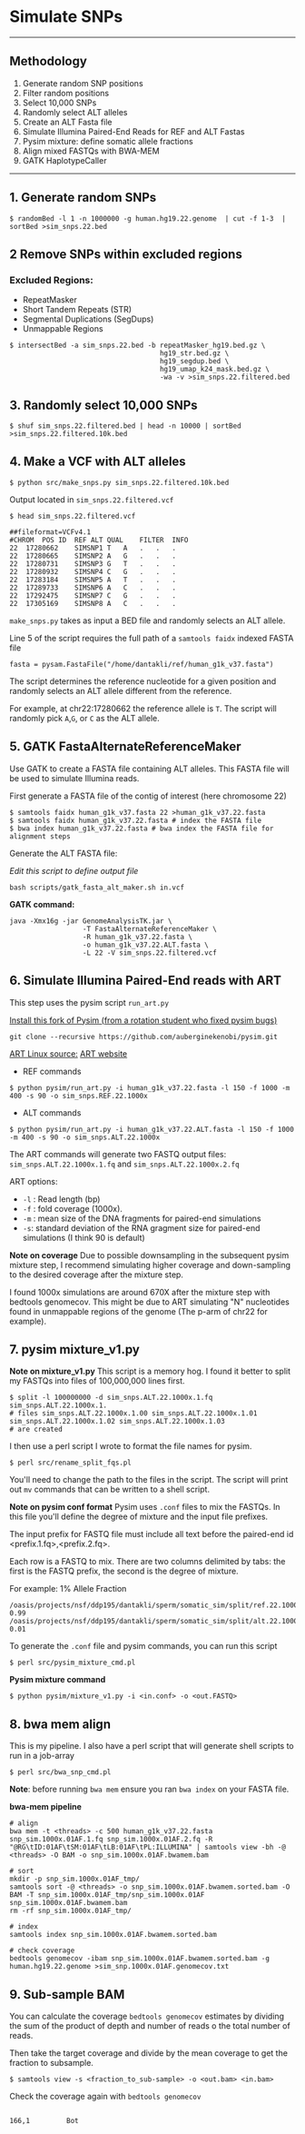 # Simulate SNPs

---

## Methodology
1. Generate random SNP positions
2. Filter random positions
3. Select 10,000 SNPs
4. Randomly select ALT alleles
5. Create an ALT Fasta file
6. Simulate Illumina Paired-End Reads for REF and ALT Fastas
7. Pysim mixture: define somatic allele fractions
8. Align mixed FASTQs with BWA-MEM 
9. GATK HaplotypeCaller

---


## 1. Generate random SNPs

```
$ randomBed -l 1 -n 1000000 -g human.hg19.22.genome  | cut -f 1-3  | sortBed >sim_snps.22.bed
```

## 2 Remove SNPs within excluded regions

### Excluded Regions:

* RepeatMasker 
* Short Tandem Repeats (STR)
* Segmental Duplications (SegDups)
* Unmappable Regions

```
$ intersectBed -a sim_snps.22.bed -b repeatMasker_hg19.bed.gz \
                                     hg19_str.bed.gz \
                                     hg19_segdup.bed \
                                     hg19_umap_k24_mask.bed.gz \
                                     -wa -v >sim_snps.22.filtered.bed
```

## 3. Randomly select 10,000 SNPs

```
$ shuf sim_snps.22.filtered.bed | head -n 10000 | sortBed >sim_snps.22.filtered.10k.bed
```

## 4. Make a VCF with ALT alleles

```
$ python src/make_snps.py sim_snps.22.filtered.10k.bed
```

Output located in `sim_snps.22.filtered.vcf`

```
$ head sim_snps.22.filtered.vcf 

##fileformat=VCFv4.1
#CHROM	POS	ID	REF	ALT	QUAL	FILTER	INFO
22	17280662	SIMSNP1	T	A	.	.	.
22	17280665	SIMSNP2	A	G	.	.	.
22	17280731	SIMSNP3	G	T	.	.	.
22	17280932	SIMSNP4	C	G	.	.	.
22	17283184	SIMSNP5	A	T	.	.	.
22	17289733	SIMSNP6	A	C	.	.	.
22	17292475	SIMSNP7	C	G	.	.	.
22	17305169	SIMSNP8	A	C	.	.	.
```

`make_snps.py` takes as input a BED file and randomly selects an ALT allele. 

Line 5 of the script requires the full path of a `samtools faidx` indexed FASTA file 
```
fasta = pysam.FastaFile("/home/dantakli/ref/human_g1k_v37.fasta")
```
The script determines the reference nucleotide for a given position and randomly selects an ALT allele different from the reference. 

For example, at chr22:17280662 the reference allele is `T`. The script will randomly pick `A`,`G`, or `C` as the ALT allele.

## 5. GATK FastaAlternateReferenceMaker

Use GATK to create a FASTA file containing ALT alleles. This FASTA file will be used to simulate Illumina reads.

First generate a FASTA file of the contig of interest (here chromosome 22)

```
$ samtools faidx human_g1k_v37.fasta 22 >human_g1k_v37.22.fasta
$ samtools faidx human_g1k_v37.22.fasta # index the FASTA file
$ bwa index human_g1k_v37.22.fasta # bwa index the FASTA file for alignment steps
```

Generate the ALT FASTA file:

*Edit this script to define output file* 

```
bash scripts/gatk_fasta_alt_maker.sh in.vcf
```

**GATK command:**

```
java -Xmx16g -jar GenomeAnalysisTK.jar \
                  -T FastaAlternateReferenceMaker \
                  -R human_g1k_v37.22.fasta \
                  -o human_g1k_v37.22.ALT.fasta \
                  -L 22 -V sim_snps.22.filtered.vcf
```

## 6. Simulate Illumina Paired-End reads with ART 

This step uses the pysim script `run_art.py`

[Install this fork of Pysim (from a rotation student who fixed pysim bugs)](https://github.com/auberginekenobi/pysim)

```
git clone --recursive https://github.com/auberginekenobi/pysim.git
```

[ART Linux source:](https://www.niehs.nih.gov/research/resources/assets/docs/artsrcmountrainier2016.06.05linux.tgz)
[ART website](https://www.niehs.nih.gov/research/resources/software/biostatistics/art/index.cfm)
  
* REF commands

```
$ python pysim/run_art.py -i human_g1k_v37.22.fasta -l 150 -f 1000 -m 400 -s 90 -o sim_snps.REF.22.1000x
```

* ALT commands

```
$ python pysim/run_art.py -i human_g1k_v37.22.ALT.fasta -l 150 -f 1000 -m 400 -s 90 -o sim_snps.ALT.22.1000x
```

The ART commands will generate two FASTQ output files: `sim_snps.ALT.22.1000x.1.fq` and `sim_snps.ALT.22.1000x.2.fq`

ART options:

* `-l` : Read length (bp)
* `-f` : fold coverage (1000x). 
* `-m` : mean size of the DNA fragments for paired-end simulations
* `-s`: standard deviation of the RNA gragment size for paired-end simulations (I think 90 is default)

**Note on coverage**
Due to possible downsampling in the subsequent pysim mixture step, I recommend simulating higher coverage and down-sampling to the desired coverage after the mixture step. 

I found 1000x simulations are around 670X after the mixture step with bedtools genomecov. This might be due to ART simulating "N" nucleotides found in unmappable regions of the genome (The p-arm of chr22 for example). 

## 7. pysim mixture_v1.py

**Note on mixture_v1.py**
This script is a memory hog. I found it better to split my FASTQs into files of 100,000,000 lines first. 

```
$ split -l 100000000 -d sim_snps.ALT.22.1000x.1.fq sim_snps.ALT.22.1000x.1.
# files sim_snps.ALT.22.1000x.1.00 sim_snps.ALT.22.1000x.1.01 sim_snps.ALT.22.1000x.1.02 sim_snps.ALT.22.1000x.1.03
# are created
```
I then use a perl script I wrote to format the file names for pysim.

```
$ perl src/rename_split_fqs.pl
```

You'll need to change the path to the files in the script. The script will print out `mv` commands that can be written to a shell script.

**Note on pysim conf format**
Pysim uses `.conf` files to mix the FASTQs. In this file you'll define the degree of mixture and the input file prefixes.

The input prefix for FASTQ file must include all text before the paired-end id <prefix.1.fq>,<prefix.2.fq>. 

Each row is a FASTQ to mix. There are two columns delimited by tabs: the first is the FASTQ prefix, the second is the degree of mixture. 

For example: 1% Allele Fraction
```
/oasis/projects/nsf/ddp195/dantakli/sperm/somatic_sim/split/ref.22.1000x.00.    0.99
/oasis/projects/nsf/ddp195/dantakli/sperm/somatic_sim/split/alt.22.1000x.00.    0.01
```

To generate the `.conf` file and pysim commands, you can run this script

```
$ perl src/pysim_mixture_cmd.pl
```

**Pysim mixture command**

```
$ python pysim/mixture_v1.py -i <in.conf> -o <out.FASTQ>
```

## 8. bwa mem align

This is my pipeline. I also have a perl script that will generate shell scripts to run in a job-array
```
$ perl src/bwa_snp_cmd.pl
```

**Note**: before running `bwa mem` ensure you ran `bwa index` on your FASTA file.

**bwa-mem pipeline**
```
# align 
bwa mem -t <threads> -c 500 human_g1k_v37.22.fasta snp_sim.1000x.01AF.1.fq snp_sim.1000x.01AF.2.fq -R "@RG\tID:01AF\tSM:01AF\tLB:01AF\tPL:ILLUMINA" | samtools view -bh -@ <threads> -O BAM -o snp_sim.1000x.01AF.bwamem.bam

# sort
mkdir -p snp_sim.1000x.01AF_tmp/
samtools sort -@ <threads> -o snp_sim.1000x.01AF.bwamem.sorted.bam -O BAM -T snp_sim.1000x.01AF_tmp/snp_sim.1000x.01AF snp_sim.1000x.01AF.bwamem.bam
rm -rf snp_sim.1000x.01AF_tmp/

# index
samtools index snp_sim.1000x.01AF.bwamem.sorted.bam

# check coverage
bedtools genomecov -ibam snp_sim.1000x.01AF.bwamem.sorted.bam -g human.hg19.22.genome >sim_snp.1000x.01AF.genomecov.txt
```


## 9. Sub-sample BAM

You can calculate the coverage `bedtools genomecov` estimates by dividing the sum of the product of depth and number of reads o the total number of reads. 

Then take the target coverage and divide by the mean coverage to get the fraction to subsample.

```
$ samtools view -s <fraction_to_sub-sample> -o <out.bam> <in.bam> 
```

Check the coverage again with `bedtools genomecov`

                                                                                     166,1         Bot
